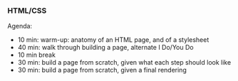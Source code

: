 ### HTML/CSS

Agenda:
- 10 min: warm-up: anatomy of an HTML page, and of a stylesheet
- 40 min: walk through building a page, alternate I Do/You Do
- 10 min break
- 30 min: build a page from scratch, given what each step should look like
- 30 min: build a page from scratch, given a final rendering

